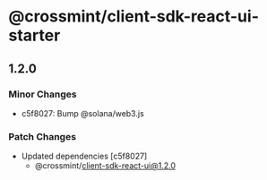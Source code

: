 # @crossmint/client-sdk-react-ui-starter

## 1.2.0

### Minor Changes

-   c5f8027: Bump @solana/web3.js

### Patch Changes

-   Updated dependencies [c5f8027]
    -   @crossmint/client-sdk-react-ui@1.2.0
